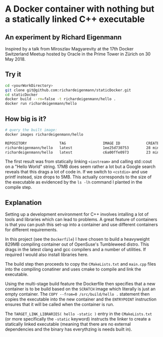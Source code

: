 # A Docker container with nothing but a statically linked C++ executable

## An experiment by Richard Eigenmann

Inspired by a talk from Miroszlav Magyarevity at the 17th Docker Switzerland Meetup hosted by Oracle in the Prime Tower in Z&uuml;rich on 30 May 2018.

## Try it

```bash
cd <yourWorkDirectory>
git clone git@github.com:richardeigenmann/staticDocker.git
cd staticDocker
docker build --rm=false -t richardeigenmann/hello .
docker run richardeigenmann/hello
```

## How big is it?

```bash
# query the built image:
docker images richardeigenmann/hello
```

```bash
REPOSITORY               TAG                 IMAGE ID            CREATED             SIZE
richardeigenmann/hello   latest              1ee25d730753        28 minutes ago      17MB
richardeigenmann/hello   latest              c6a00ffe0973        23 minutes ago      5.27MB
```

The first result was from statically linking `<iostream>` and calling std::cout on a "Hello World" string. 17MB does seem rather a lot but a Google search reveals that this drags a lot of code in. If we switch to `<cstdio>` and use printf instead, size drops to 5MB. This actually corresponds to the size of the executable as evidenced by the `ls -lh` command I planted in the compile step.

## Explanation

Setting up a development environment for C++ involves intalling a lot of tools and libraries which can lead to problems. A great feature of containers is that you can push this set-up into a container and use different containers for different requirements.

In this project (see the `Dockerfile`) I have chosen to build a heavyweight 829MB compiling container out of OpenSuse's Tumbleweed distro. This drags in the latest clang and gcc compilers and a number of utilities. If required I would also install libraries here.

The build step then proceeds to copy the `CMakeLists.txt` and `main.cpp` files into the compiling conatiner and uses cmake to compile and link the executable.

Using the multi-stage build feature the Dockerfile then specifies that a new container is to be build based on the `SCRATCH` image which literally is just an empty container. The `COPY --from=0 /src/build/hello .` statement then copies the executable into the new container and the `ENTRYPOINT` instruction ensures that it will be called when the container is run.

The `TARGET_LINK_LIBRARIES( hello -static )` entry in the `CMakeLists.txt` (or more specifically the `-static` keyword) instructs the linker to create a statically linked executable (meaning that there are no external dependencies and the binary has everythzing is needs built in).
